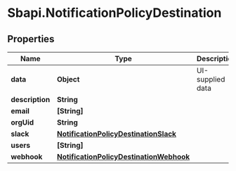 # Sbapi.NotificationPolicyDestination

## Properties

Name | Type | Description | Notes
------------ | ------------- | ------------- | -------------
**data** | **Object** | UI-supplied data | [optional] 
**description** | **String** |  | [optional] 
**email** | **[String]** |  | [optional] 
**orgUid** | **String** |  | [optional] 
**slack** | [**NotificationPolicyDestinationSlack**](NotificationPolicyDestinationSlack.md) |  | [optional] 
**users** | **[String]** |  | [optional] 
**webhook** | [**NotificationPolicyDestinationWebhook**](NotificationPolicyDestinationWebhook.md) |  | [optional] 


